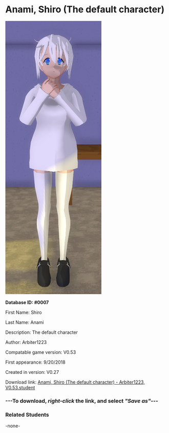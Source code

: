 # Anami, Shiro (The default character)

<img src="../../Files/Images/Anami, Shiro (The default character).png" title="Anami, Shiro (The default character) - Arbiter1223, V0.53">

**Database ID: #0007**

First Name: Shiro

Last Name: Anami

Description: The default character

Author: Arbiter1223

Compatable game version: V0.53

First appearance: 9/20/2018

Created in version: V0.27

Download link: <a href="https://raw.githubusercontent.com/Arbiter1223/Daigaku-Gurashi-Custom-Students/master/Files/Student%20Files/Anami%2C%20Shiro%20(The%20default%20character)%20-%20Arbiter1223%2C%20V0.53.student">Anami, Shiro (The default character) - Arbiter1223, V0.53.student</a>

### ---**To download, _right-click_ the link, and select _"Save as"_**---

### Related Students

-none-

